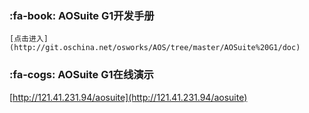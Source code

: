 ﻿###  :fa-book: AOSuite G1开发手册
    [点击进入](http://git.oschina.net/osworks/AOS/tree/master/AOSuite%20G1/doc)

###  :fa-cogs: AOSuite G1在线演示
[http://121.41.231.94/aosuite](http://121.41.231.94/aosuite)